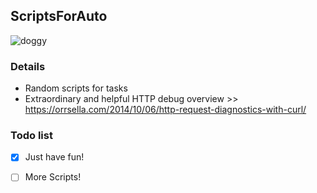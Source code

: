 ## ScriptsForAuto 
<img src="https://image.ibb.co/bEF0B7/doggy.gif" alt="doggy" border="0">

### Details
- Random scripts for tasks
- Extraordinary and helpful HTTP debug overview >> https://orrsella.com/2014/10/06/http-request-diagnostics-with-curl/

### Todo list
- [x] Just have fun!
- [ ] More Scripts!


